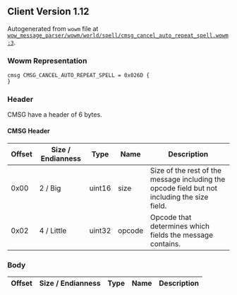 ## Client Version 1.12

Autogenerated from `wowm` file at [`wow_message_parser/wowm/world/spell/cmsg_cancel_auto_repeat_spell.wowm:3`](https://github.com/gtker/wow_messages/tree/main/wow_message_parser/wowm/world/spell/cmsg_cancel_auto_repeat_spell.wowm#L3).

### Wowm Representation
```rust,ignore
cmsg CMSG_CANCEL_AUTO_REPEAT_SPELL = 0x026D {
}
```
### Header
CMSG have a header of 6 bytes.

#### CMSG Header
| Offset | Size / Endianness | Type   | Name   | Description |
| ------ | ----------------- | ------ | ------ | ----------- |
| 0x00   | 2 / Big           | uint16 | size   | Size of the rest of the message including the opcode field but not including the size field.|
| 0x02   | 4 / Little        | uint32 | opcode | Opcode that determines which fields the message contains.|
### Body
| Offset | Size / Endianness | Type | Name | Description |
| ------ | ----------------- | ---- | ---- | ----------- |
